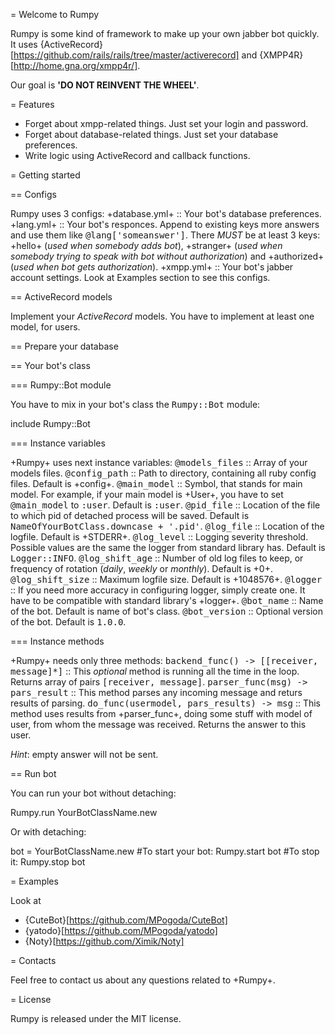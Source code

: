 = Welcome to Rumpy

Rumpy is some kind of framework to make up your own jabber bot quickly.
It uses {ActiveRecord}[https://github.com/rails/rails/tree/master/activerecord] and {XMPP4R}[http://home.gna.org/xmpp4r/].

Our goal is <b>'DO NOT REINVENT THE WHEEL'</b>.

= Features

* Forget about xmpp-related things. Just set your login and password.
* Forget about database-related things. Just set your database preferences.
* Write logic using ActiveRecord and callback functions.

= Getting started

== Configs

Rumpy uses 3 configs:
+database.yml+  ::  Your bot's database preferences.
+lang.yml+      ::  Your bot's responces. Append to existing keys more answers and use them like <tt>@lang['someanswer']</tt>. There *MUST* be at least 3 keys: +hello+ (<em>used when somebody adds bot</em>), +stranger+ (<em>used when somebody trying to speak with bot without authorization</em>) and +authorized+ (<em>used when bot gets authorization</em>).
+xmpp.yml+      ::  Your bot's jabber account settings.
Look at Examples section to see this configs.

== ActiveRecord models

Implement your *ActiveRecord* models.
You have to implement at least one model, for users.

== Prepare your database

== Your bot's class

=== Rumpy::Bot module

You have to mix in your bot's class the <tt>Rumpy::Bot</tt> module:

  include Rumpy::Bot

=== Instance variables

+Rumpy+ uses next instance variables:
<tt>@models_files</tt>    ::  Array of your models files.
<tt>@config_path</tt>     ::  Path to directory, containing all ruby config files. Default is +config+.
<tt>@main_model</tt>      ::  Symbol, that stands for main model. For example, if your main model is +User+, you have to set <tt>@main_model</tt> to <tt>:user</tt>. Default is <tt>:user</tt>.
<tt>@pid_file</tt>        ::  Location of the file to which pid of detached process will be saved. Default is <tt>NameOfYourBotClass.downcase + '.pid'</tt>.
<tt>@log_file</tt>        ::  Location of the logfile. Default is +STDERR+.
<tt>@log_level</tt>       ::  Logging severity threshold. Possible values are the same the logger from standard library has. Default is <tt>Logger::INFO</tt>.
<tt>@log_shift_age</tt>   ::  Number of old log files to keep, or frequency of rotation (_daily_, _weekly_ or _monthly_). Default is +0+.
<tt>@log_shift_size</tt>  ::  Maximum logfile size. Default is +1048576+.
<tt>@logger</tt>          ::  If you need more accuracy in configuring logger, simply create one. It have to be compatible with standard library's +logger+.
<tt>@bot_name</tt>        ::  Name of the bot. Default is name of bot's class.
<tt>@bot_version</tt>     ::  Optional version of the bot. Default is <tt>1.0.0</tt>.

=== Instance methods

+Rumpy+ needs only three methods:
<tt>backend_func() -> [[receiver, message]*]</tt> :: This *optional* method is running all the time in the loop. Returns array of pairs <tt>[receiver, message]</tt>.
<tt>parser_func(msg) -> pars_result</tt>          :: This method parses any incoming message and returs results of parsing.
<tt>do_func(usermodel, pars_results) -> msg</tt>  :: This method uses results from +parser_func+, doing some stuff with model of user, from whom the message was received. Returns the answer to this user.

_Hint_: empty answer will not be sent.

== Run bot

You can run your bot without detaching:

  Rumpy.run YourBotClassName.new

Or with detaching:

  bot = YourBotClassName.new
  #To start your bot:
  Rumpy.start bot
  #To stop it:
  Rumpy.stop bot

= Examples

Look at
* {CuteBot}[https://github.com/MPogoda/CuteBot]
* {yatodo}[https://github.com/MPogoda/yatodo]
* {Noty}[https://github.com/Ximik/Noty]

= Contacts

Feel free to contact us about any questions related to +Rumpy+.

= License

Rumpy is released under the MIT license.
